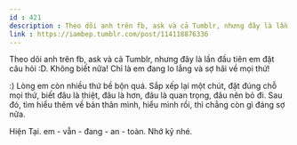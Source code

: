 ```yaml
---
id : 421
description : Theo dõi anh trên fb, ask và cả Tumblr, nhưng đây là lần đầu tiên em đặt câu hỏi D. Không biết nữa! Chỉ là em đang lo lắng và sợ hãi về mọi thứ!
link : https://iambep.tumblr.com/post/114118876336
---
```


Theo dõi anh trên fb, ask và cả Tumblr, nhưng đây là lần đầu tiên em đặt
câu hỏi :D. Không biết nữa! Chỉ là em đang lo lắng và sợ hãi về mọi thứ!

:) Lòng em còn nhiều thứ bề bộn quá. Sắp xếp lại một chút, đặt đúng chỗ
mọi thứ, biết đâu là thiệt, đâu là hơn, đâu là quan trọng, đâu nên bỏ đi.
Sau đó, tìm hiểu thêm về bản thân mình, hiểu mình rồi, thì chẳng còn gì
đáng sợ nữa.

Hiện Tại. em - vẫn - đang - an - toàn. Nhớ kỹ nhé.